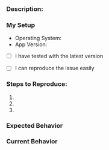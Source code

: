 <!--
Thanks for opening an issue! A few things to keep in mind:

- Before reporting a bug, please try reproducing your issue with the latest version.
- Please verify that the bug is related to the Rocket.Chat Desktop app, and NOT the
  main web app by testing in Chrome/Firefox.
- If the issue occurs in the browser, report to github.com/RocketChat/Rocket.Chat instead
-->
### Description:
<!-- Description of the issue -->

### My Setup
- Operating System:
- App Version:

<!-- Answer questions by putting x in box, e.g. [x] -->
- [ ] I have tested with the latest version
- [ ] I can reproduce the issue easily


### Steps to Reproduce:
1. <!-- First Step (e.g. 'Open the app and toggle the servers list open') -->
2. <!-- Second Step (e.g. 'Click on the Add Server button')-->
3. <!-- and so on... -->

### Expected Behavior
<!-- What do you think should happen? -->

### Current Behavior
<!-- What actually happens? -->
